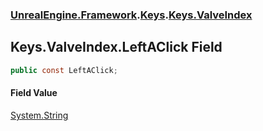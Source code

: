 ### [UnrealEngine.Framework](./UnrealEngine-Framework.md 'UnrealEngine.Framework').[Keys](./Keys.md 'UnrealEngine.Framework.Keys').[Keys.ValveIndex](./Keys-ValveIndex.md 'UnrealEngine.Framework.Keys.ValveIndex')
## Keys.ValveIndex.LeftAClick Field
  
```csharp
public const LeftAClick;
```
#### Field Value
[System.String](https://docs.microsoft.com/en-us/dotnet/api/System.String 'System.String')  
